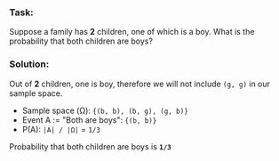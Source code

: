 ### Task:
Suppose a family has **2** children, one of which is a boy. What is the probability that both children are boys?

### Solution:

Out of **2** children, one is boy, therefore we will not include `(g, g)` in our sample space.
- Sample space (Ω): `{(b, b), (b, g), (g, b)}`
- Event A := "Both are boys": `{(b, b)}`
- P(A): `|A| / |Ω|` = `1/3`

Probability that both children are boys is **`1/3`**
